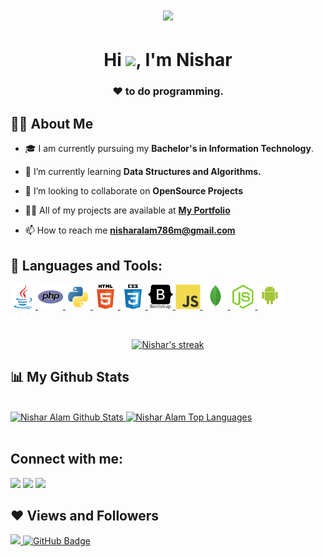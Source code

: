 
<h1 align="center"><img src="https://tenor.com/view/coding-gif-18657810.gif" width="60%" > </h1>
<!--  https://tenor.com/view/coding-gif-18657810 -->
<!-- https://tenor.com/view/coding-gif-24297652 -->
<!-- https://tenor.com/view/xero-code-code-xer0-code_xer0-code-xero-gif-24040429 -->
<h1 align="center">Hi <img src="https://raw.githubusercontent.com/MartinHeinz/MartinHeinz/master/wave.gif" width="30px">, I'm Nishar</h1>
<h3 align="center">❤️ to do programming.</h3>


## 🙋‍♂️ About Me

- 🎓 I am currently pursuing my **Bachelor's in Information Technology**.

- 🌱 I’m currently learning **Data Structures and Algorithms.**

- 👯 I’m looking to collaborate on **OpenSource Projects**

- 👨‍💻 All of my projects are available at **[My Portfolio](https://nishar6264.github.io/Nishar-portfolio-website.github.io/)**

- 📫 How to reach me **nisharalam786m@gmail.com**

<!-- - ⚡ Fun fact **I play game very often.** -->

## 🚀 Languages and Tools:

<p align="left">
    <a href="https://www.java.com" target="_blank" rel="noreferrer"> <img src="https://raw.githubusercontent.com/devicons/devicon/master/icons/java/java-original.svg" alt="java" width="40" height="40"/> </a></a>
     <a href="https://www.php.com" target="_blank" rel="noreferrer"> <img src="https://raw.githubusercontent.com/devicons/devicon/master/icons/php/php-original.svg" alt="php" width="40" height="40"/> </a>
    <a href="https://www.w3schools.com/cpp/" target="_blank" rel="noreferrer">  </a><a href="https://www.python.org" target="_blank" rel="noreferrer"> <img src="https://raw.githubusercontent.com/devicons/devicon/master/icons/python/python-original.svg" alt="python" width="40" height="40"/> </a> </a> 
    <a href="https://www.w3.org/html/" target="_blank" rel="noreferrer"> <img src="https://raw.githubusercontent.com/devicons/devicon/master/icons/html5/html5-original-wordmark.svg" alt="html5" width="40" height="40"/> </a> 
    <a href="https://www.w3schools.com/css/" target="_blank" rel="noreferrer"> <img src="https://raw.githubusercontent.com/devicons/devicon/master/icons/css3/css3-original-wordmark.svg" alt="css3" width="40" height="40"/> </a>   <a href="https://getbootstrap.com" target="_blank" rel="noreferrer"> <img src="https://raw.githubusercontent.com/devicons/devicon/master/icons/bootstrap/bootstrap-plain-wordmark.svg" alt="bootstrap" width="40" height="40"/> </a> 
<a href="https://www.javascript.com/" target="_blank" rel="noreferrer"> <img src="https://raw.githubusercontent.com/devicons/devicon/master/icons/javascript/javascript-original.svg" alt="c" width="40" height="40"/> </a>    
<a href="https://www.mongodb.com/" target="_blank" rel="noreferrer"> <img src="https://raw.githubusercontent.com/devicons/devicon/master/icons/mongodb/mongodb-original.svg" alt="c" width="40" height="40"/> </a>
<a href="https://www.nodejs.com/" target="_blank" rel="noreferrer"> <img src="https://raw.githubusercontent.com/devicons/devicon/master/icons/nodejs/nodejs-original.svg" alt="c" width="40" height="40"/> </a>
<a href="https://developer.android.com" target="_blank" rel="noreferrer"> <img src="https://raw.githubusercontent.com/devicons/devicon/master/icons/android/android-original-wordmark.svg" alt="android" width="40" height="40"/>
    </p>

<br/>

<p align="center">
    <a href="https://github.com/armanali0786/github-readme-streak-stats">
        <img title="🔥 Get streak stats for your profile at git.io/streak-stats" alt="Nishar's streak" src="https://github-readme-streak-stats.herokuapp.com/?user=Nishar6264&theme=black-ice&hide_border=true&stroke=0000&background=060A0CD0"/>
    </a>
</p>

## 📊 My Github Stats

  <br/>
  <a href =""> <img height = "185rem" alt="Nishar Alam Github Stats" src="https://github-readme-stats.vercel.app/api?username=Nishar6264&show_icons=true&coun_private=true&theme=react&hide_border=true&bg_color=0D1117" /> </a>
  <a href =""><img height = "185rem" alt="Nishar Alam Top Languages" src="https://github-readme-stats.vercel.app/api/top-langs/?username=Nishar6264&langs_count=8&count_private=true&layout=compact&theme=react&hide_border=true&bg_color=0D1117" /></a>
  <br/>


<br/>

<!-- <a href="https://github.com/Nishar6264/github-readme-activity-graph"><img alt="Nishar Alam Activity Graph" src="https://activity-graph.herokuapp.com/graph?username=Nishar6264&bg_color=0D1117&color=5BCDEC&line=5BCDEC&point=FFFFFF&hide_border=true" /></a> -->

## Connect with me:
<p align="left">

<a href = "https://www.linkedin.com/in/nishar-alam-bab812211/"><img src="https://img.icons8.com/fluent/48/000000/linkedin.png"/></a>
<a href = "https://www.instagram.com/im_nisharalam/"><img src="https://img.icons8.com/fluent/48/000000/instagram-new.png"/></a>
<a href = "https://www.facebook.com/nishar.alam.7186"><img src="https://img.icons8.com/fluent/48/000000/facebook.png"/></a>


## ❤ Views and Followers
<a href="https://github.com/Meghna-DAS/github-profile-views-counter">
    <img src="https://komarev.com/ghpvc/?username=RahuII">
</a>
<a href="https://github.com/Nishar6264?tab=followers"><img src="https://img.shields.io/github/followers/RahuII?label=Followers&style=social" alt="GitHub Badge"></a>
